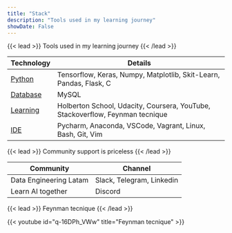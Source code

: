 ```yaml
---
title: "Stack"
description: "Tools used in my learning journey"
showDate: False
---
```


{{< lead >}}
Tools used in my learning journey
{{< /lead >}}

| Technology                                      | Details                      |
| -------------------------------------------- | ---------------------------- |
| [Python](https://www.python.org/) | Tensorflow, Keras, Numpy, Matplotlib, Skit-Learn, Pandas, Flask, C |
| [Database](https://en.wikipedia.org/wiki/Relational_database#RDBMS) | MySQL |
| [Learning](https://en.wikipedia.org/wiki/Learningm)     | Holberton School, Udacity, Coursera, YouTube, Stackoverflow, Feynman tecnique  |
| [IDE](https://en.wikipedia.org/wiki/Integrated_development_environment)             | Pycharm, Anaconda, VSCode, Vagrant, Linux, Bash, Git, Vim                |

{{< lead >}}
Community support is priceless
{{< /lead >}}

|Community                                        | Channel       |
|------------------------------------------------ | -------------- |
| Data Engineering Latam | Slack, Telegram, Linkedin |
| Learn AI together | Discord |

{{< lead >}}
Feynman tecnique
{{< /lead >}}

{{< youtube id="q-16DPh_VWw" title="Feynman tecnique" >}}